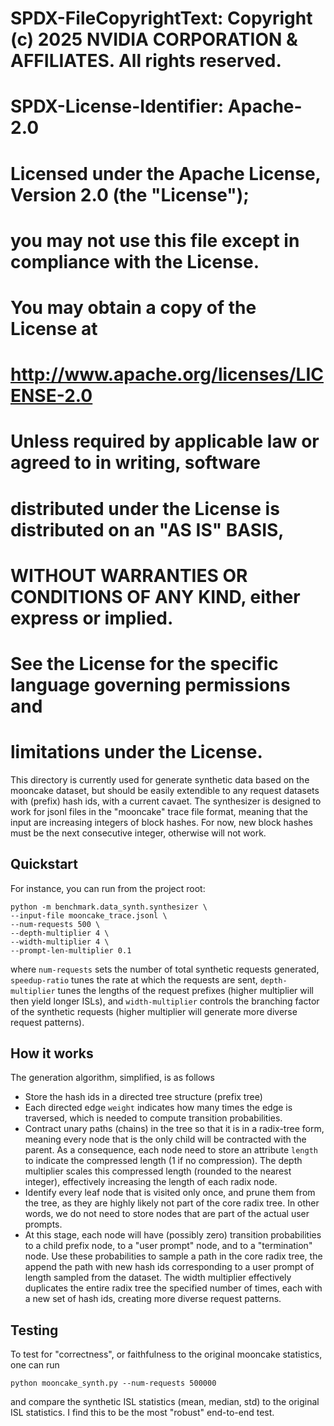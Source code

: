 # SPDX-FileCopyrightText: Copyright (c) 2025 NVIDIA CORPORATION & AFFILIATES. All rights reserved.
# SPDX-License-Identifier: Apache-2.0
#
# Licensed under the Apache License, Version 2.0 (the "License");
# you may not use this file except in compliance with the License.
# You may obtain a copy of the License at
#
# http://www.apache.org/licenses/LICENSE-2.0
#
# Unless required by applicable law or agreed to in writing, software
# distributed under the License is distributed on an "AS IS" BASIS,
# WITHOUT WARRANTIES OR CONDITIONS OF ANY KIND, either express or implied.
# See the License for the specific language governing permissions and
# limitations under the License.

This directory is currently used for generate synthetic data based on the mooncake dataset, but should be easily extendible to any request datasets with (prefix) hash ids, with a current cavaet. The synthesizer is designed to work for jsonl files in the "mooncake" trace file format, meaning that the input are increasing integers of block hashes. For now, new block hashes must be the next consecutive integer, otherwise will not work.

## Quickstart

For instance, you can run from the project root:
```
python -m benchmark.data_synth.synthesizer \
--input-file mooncake_trace.jsonl \
--num-requests 500 \
--depth-multiplier 4 \
--width-multiplier 4 \
--prompt-len-multiplier 0.1
```
where `num-requests` sets the number of total synthetic requests generated, `speedup-ratio` tunes the rate at which the requests are sent, `depth-multiplier` tunes the lengths of the request prefixes (higher multiplier will then yield longer ISLs), and `width-multiplier` controls the branching factor of the synthetic requests (higher multiplier will generate more diverse request patterns).

## How it works

The generation algorithm, simplified, is as follows

- Store the hash ids in a directed tree structure (prefix tree)
- Each directed edge `weight` indicates how many times the edge is traversed, which is needed to compute transition probabilities.
- Contract unary paths (chains) in the tree so that it is in a radix-tree form, meaning every node that is the only child will be contracted with the parent. As a consequence, each node need to store an attribute `length` to indicate the compressed length (1 if no compression). The depth multiplier scales this compressed length (rounded to the nearest integer), effectively increasing the length of each radix node.
- Identify every leaf node that is visited only once, and prune them from the tree, as they are highly likely not part of the core radix tree. In other words, we do not need to store nodes that are part of the actual user prompts.
- At this stage, each node will have (possibly zero) transition probabilities to a child prefix node, to a "user prompt" node, and to a "termination" node. Use these probabilities to sample a path in the core radix tree, the append the path with new hash ids corresponding to a user prompt of length sampled from the dataset. The width multiplier effectively duplicates the entire radix tree the specified number of times, each with a new set of hash ids, creating more diverse request patterns.

## Testing

To test for "correctness", or faithfulness to the original mooncake statistics, one can run
```
python mooncake_synth.py --num-requests 500000
```
and compare the synthetic ISL statistics (mean, median, std) to the original ISL statistics. I find this to be the most "robust" end-to-end test.
